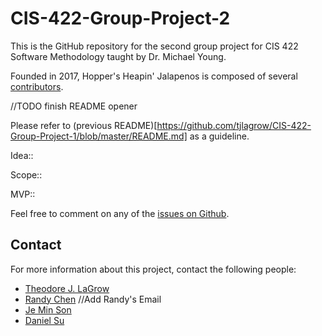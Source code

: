 # CIS-422-Group-Project-2

This is the GitHub repository for the second group project for CIS 422 Software Methodology taught by Dr. Michael Young.

Founded in 2017, Hopper's Heapin' Jalapenos is composed of several [contributors](https://github.com/tjlagrow/CIS-422-Group-Project-2/wiki/Contributors). 

//TODO finish README opener

Please refer to (previous README)[https://github.com/tjlagrow/CIS-422-Group-Project-1/blob/master/README.md] as a guideline.

Idea::

Scope::

MVP::


Feel free to comment on any of the [issues on Github](https://github.com/tjlagrow/CIS-422-Group-Project-2/issues).

## Contact

For more information about this project, contact the following people: 
- [Theodore J. LaGrow](mailto:tlagrow@uoregon.edu)
- [Randy Chen](mailto:) //Add Randy's Email
- [Je Min Son](mailto:jemin@uoregon.edu)
- [Daniel Su](mailto:dsu@uoregon.edu)
